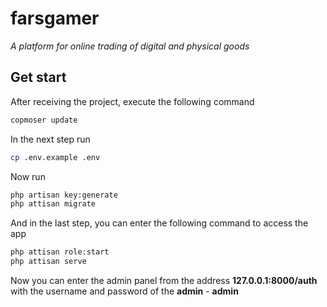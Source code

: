# farsgamer

_A platform for online trading of digital and physical goods_

## Get start

After receiving the project, execute the following command
````bash
copmoser update
````

In the next step run
````bash
cp .env.example .env 
````
Now run
````bash
php artisan key:generate
php attisan migrate 
````
And in the last step, you can enter the following command to access the app
````bash
php attisan role:start
php attisan serve
````
Now you can enter the admin panel from the address ****127.0.0.1:8000/auth**** with the username and password of the **admin** - **admin**
